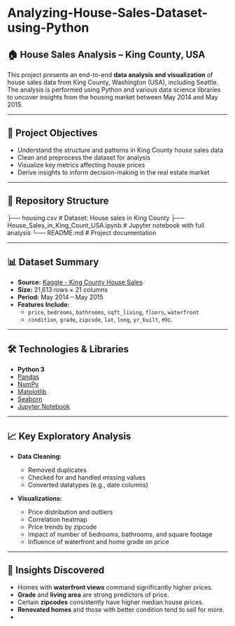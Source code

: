 # Analyzing-House-Sales-Dataset-using-Python

## 🏠 House Sales Analysis – King County, USA

This project presents an end-to-end **data analysis and visualization** of house sales data from King County, Washington (USA), including Seattle. The analysis is performed using Python and various data science libraries to uncover insights from the housing market between May 2014 and May 2015.

---

## 📌 Project Objectives

- Understand the structure and patterns in King County house sales data
- Clean and preprocess the dataset for analysis
- Visualize key metrics affecting house prices
- Derive insights to inform decision-making in the real estate market

---

## 📁 Repository Structure
├── housing.csv # Dataset: House sales in King County
├── House_Sales_in_King_Count_USA.ipynb # Jupyter notebook with full analysis
└── README.md # Project documentation


---

## 📊 Dataset Summary

- **Source:** [Kaggle - King County House Sales](https://www.kaggle.com/harlfoxem/housesalesprediction)
- **Size:** 21,613 rows × 21 columns
- **Period:** May 2014 – May 2015
- **Features Include:**
  - `price`, `bedrooms`, `bathrooms`, `sqft_living`, `floors`, `waterfront`
  - `condition`, `grade`, `zipcode`, `lat`, `long`, `yr_built`, etc.

---

## 🛠️ Technologies & Libraries

- **Python 3**
- [Pandas](https://pandas.pydata.org/)
- [NumPy](https://numpy.org/)
- [Matplotlib](https://matplotlib.org/)
- [Seaborn](https://seaborn.pydata.org/)
- [Jupyter Notebook](https://jupyter.org/)

---

## 📈 Key Exploratory Analysis

- **Data Cleaning:**
  - Removed duplicates
  - Checked for and handled missing values
  - Converted datatypes (e.g., date columns)

- **Visualizations:**
  - Price distribution and outliers
  - Correlation heatmap
  - Price trends by zipcode
  - Impact of number of bedrooms, bathrooms, and square footage
  - Influence of waterfront and home grade on price

---

## 📌 Insights Discovered

- Homes with **waterfront views** command significantly higher prices.
- **Grade** and **living area** are strong predictors of price.
- Certain **zipcodes** consistently have higher median house prices.
- **Renovated homes** and those with better condition tend to sell for more.
- 
